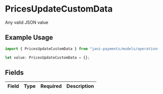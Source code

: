 # PricesUpdateCustomData

Any valid JSON value

## Example Usage

```typescript
import { PricesUpdateCustomData } from "jani-payments/models/operations";

let value: PricesUpdateCustomData = {};
```

## Fields

| Field       | Type        | Required    | Description |
| ----------- | ----------- | ----------- | ----------- |